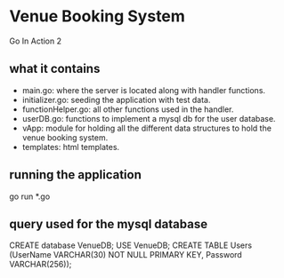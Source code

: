 # Venue Booking System 

Go In Action 2 

## what it contains 

- main.go: where the server is located along with handler functions.
- initializer.go: seeding the application with test data.
- functionHelper.go: all other functions used in the handler.
- userDB.go: functions to implement a mysql db for the user database.
- vApp: module for holding all the different data structures to hold the venue booking system.
- templates: html templates.

## running the application 

go run *.go  

## query used for the mysql database 
 CREATE database VenueDB;
 USE VenueDB;
 CREATE TABLE Users (UserName VARCHAR(30) NOT NULL PRIMARY KEY, Password VARCHAR(256));